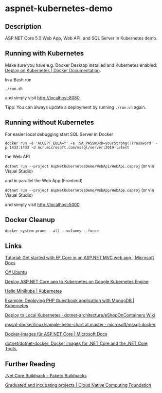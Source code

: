 # aspnet-kubernetes-demo

## Description

ASP.NET Core 5.0 Web App, Web API, and SQL Server in Kubernetes demo.

## Running with Kubernetes

Make sure you have e.g. Docker Desktop installed and Kubernetes enabled: [Deploy on Kubernetes | Docker Documentation](https://docs.docker.com/desktop/kubernetes/).

In a Bash run

`./run.sh`

and simply visit <http://localhost:8080>.

Tipp: You can always update a deployment by running `./run.sh` again.

## Running without Kubernetes

For easier local debugging start SQL Server in Docker

`docker run -e 'ACCEPT_EULA=Y' -e 'SA_PASSWORD=yourStrong(!)Password' -p 1433:1433 -d mcr.microsoft.com/mssql/server:2019-latest`

the Web API

`dotnet run --project AspNetKubernetesDemo/WebApi/WebApi.csproj` (or via Visual Studio)

and in parallel the Web App (Frontend)

`dotnet run --project AspNetKubernetesDemo/WebApp/WebApp.csproj` (or via Visual Studio)

and simply visit <http://localhost:5000>.

## Docker Cleanup

`docker system prune --all --volumes --force`

## Links

[Tutorial: Get started with EF Core in an ASP.NET MVC web app | Microsoft Docs](https://docs.microsoft.com/en-us/aspnet/core/data/ef-mvc/intro?view=aspnetcore-5.0)

[C# Ubuntu](https://www.microsoft.com/en-us/sql-server/developer-get-started/csharp/ubuntu)

[Deploy ASP.NET Core app to Kubernetes on Google Kubernetes Engine](https://codelabs.developers.google.com/codelabs/cloud-kubernetes-aspnetcore)

[Hello Minikube | Kubernetes](https://kubernetes.io/docs/tutorials/hello-minikube/)

[Example: Deploying PHP Guestbook application with MongoDB | Kubernetes](https://kubernetes.io/docs/tutorials/stateless-application/guestbook/)

[Deploy to Local Kubernetes · dotnet-architecture/eShopOnContainers Wiki](https://github.com/dotnet-architecture/eShopOnContainers/wiki/Deploy-to-Local-Kubernetes)

[mssql-docker/linux/sample-helm-chart at master · microsoft/mssql-docker](https://github.com/microsoft/mssql-docker/tree/master/linux/sample-helm-chart)

[Docker-Images für ASP.NET Core | Microsoft Docs](https://docs.microsoft.com/de-de/aspnet/core/host-and-deploy/docker/building-net-docker-images?view=aspnetcore-5.0)

[dotnet/dotnet-docker: Docker images for .NET Core and the .NET Core Tools.](https://github.com/dotnet/dotnet-docker)

## Further Reading

[.Net Core Buildpack - Paketo Buildpacks](https://paketo.io/docs/buildpacks/language-family-buildpacks/dotnet-core/)

[Graduated and incubating projects | Cloud Native Computing Foundation](https://www.cncf.io/projects/)
